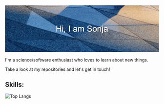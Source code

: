 ![Header image](https://raw.githubusercontent.com/SonjaElena/SonjaElena/master/header.jpeg)

I'm a science/software enthusiast who loves to learn about new things.

Take a look at my repositories and let's get in touch!

## Skills: 

![Top Langs](https://github-readme-stats.vercel.app/api/top-langs/?username=SonjaElena&layout=compact)

